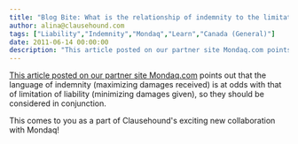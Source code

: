 ```yaml
---
title: "Blog Bite: What is the relationship of indemnity to the limitation of liability?"
author: alina@clausehound.com
tags: ["Liability","Indemnity","Mondaq","Learn","Canada (General)"]
date: 2011-06-14 00:00:00
description: "This article posted on our partner site Mondaq.com points out that the language of indemnity (maximizing damages received) is at odds with that of limitation of liability (minimizing damages given),..."
---
```


[This article posted on our partner site Mondaq.com](http://www.mondaq.com/canada/x/134582/Contract+Law/Contracting+With+Suppliers+A+Balanced+Approach+To+Indemnities+And+Limitations+Of+Liability) points out that the language of indemnity (maximizing damages received) is at odds with that of limitation of liability (minimizing damages given), so they should be considered in conjunction.

This comes to you as a part of Clausehound's exciting new collaboration with Mondaq!